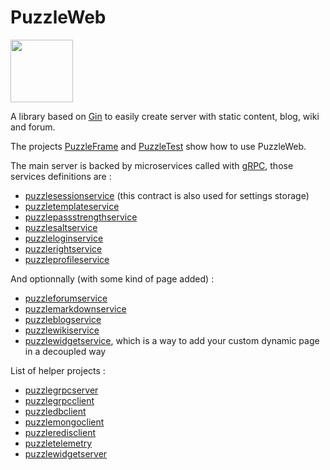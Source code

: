 # PuzzleWeb

<img src="https://github.com/dvaumoron/puzzleweb/raw/main/defaultData/static/images/puzzlelogo.jpg" width="100">

A library based on [Gin](https://gin-gonic.com/) to easily create server with static content, blog, wiki and forum.

The projects [PuzzleFrame](https://github.com/dvaumoron/puzzleframe) and [PuzzleTest](https://github.com/dvaumoron/puzzletest) show how to use PuzzleWeb.

The main server is backed by microservices called with [gRPC](https://grpc.io/), those services definitions are :
- [puzzlesessionservice](https://github.com/dvaumoron/puzzlesessionservice) (this contract is also used for settings storage)
- [puzzletemplateservice](https://github.com/dvaumoron/puzzletemplateservice)
- [puzzlepassstrengthservice](https://github.com/dvaumoron/puzzlepassstrengthservice)
- [puzzlesaltservice](https://github.com/dvaumoron/puzzlesaltservice)
- [puzzleloginservice](https://github.com/dvaumoron/puzzleloginservice)
- [puzzlerightservice](https://github.com/dvaumoron/puzzlerightservice)
- [puzzleprofileservice](https://github.com/dvaumoron/puzzleprofileservice)

And optionnally (with some kind of page added) :
- [puzzleforumservice](https://github.com/dvaumoron/puzzleforumservice)
- [puzzlemarkdownservice](https://github.com/dvaumoron/puzzlemarkdownservice)
- [puzzleblogservice](https://github.com/dvaumoron/puzzleblogservice)
- [puzzlewikiservice](https://github.com/dvaumoron/puzzlewikiservice)
- [puzzlewidgetservice](https://github.com/dvaumoron/puzzlewidgetservice), which is a way to add your custom dynamic page in a decoupled way

List of helper projects :
- [puzzlegrpcserver](https://github.com/dvaumoron/puzzlegrpcserver)
- [puzzlegrpcclient](https://github.com/dvaumoron/puzzlegrpcclient)
- [puzzledbclient](https://github.com/dvaumoron/puzzledbclient)
- [puzzlemongoclient](https://github.com/dvaumoron/puzzlemongoclient)
- [puzzleredisclient](https://github.com/dvaumoron/puzzleredisclient)
- [puzzletelemetry](https://github.com/dvaumoron/puzzletelemetry)
- [puzzlewidgetserver](https://github.com/dvaumoron/puzzlewidgetserver)
